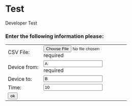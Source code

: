  
   <script src="https://ajax.googleapis.com/ajax/libs/angularjs/1.6.4/angular.min.js"></script> 
   
<script type="text/javascript" src="findPath.js"></script>

<script>
  
  function validateForm() {
  
  var csv = document.forms["myForm"]["csv"].value;
  
  var x = document.forms["myForm"]["from"].value;
  var y = document.forms["myForm"]["to"].value;
  var t = document.forms["myForm"]["time"].value;
  
  
   
  var graph = readCSV(function() {
      graph.print();
      var path = findPath(graph,x,y,t);
      //if (path.includes("no path"))
         // path = findPath(graph,y,x,t);
      alert(path);
    }); 
  
   } 
</script>

 <body ng-app=""> 
 
 # Test
Developer Test


 <h3>Enter the following information please:</h3>
 
 <form name="myForm">
  <table >
  <tr>
   
   <td >CSV File:</td>
   <td ><input type="file" name="csv" id="csv" onchange="" ng-model="csv" required/>
   <div id="csvError" ng-show="myForm.csv.$untouched">required</div>
   </td>
   
  </tr>
  <tr>
   <td >Device from: </td>
   <td ><input type="text" name="from" ng-model="from" value="A" required>
    <div id="fromError" ng-show="myForm.from.$invalid">required</div></td>
  </tr>
   <tr><td >Device to: </td><td ><input type="text" name="to" value="B"></td></tr>
   <tr><td >Time: </td><td ><input type="text" name="time" value="10"></td></tr>
  
  <tr><td  colspan="2"><input type="button" onclick="validateForm()" value="ok" /></td></tr>
  
  </table>
  
 </form>
 </body>
